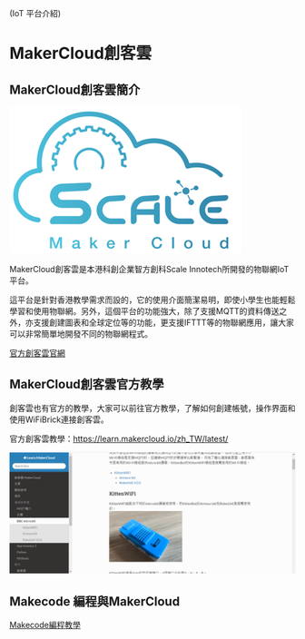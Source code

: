 (IoT 平台介紹)

# MakerCloud創客雲

## MakerCloud創客雲簡介

![](./iotimage/logo.png) 

MakerCloud創客雲是本港科創企業智方創科Scale Innotech所開發的物聯網IoT平台。

這平台是針對香港教學需求而設的，它的使用介面簡潔易明，即使小學生也能輕鬆學習和使用物聯網。另外，這個平台的功能強大，除了支援MQTT的資料傳送之外，亦支援創建圖表和全球定位等的功能，更支援IFTTT等的物聯網應用，讓大家可以非常簡單地開發不同的物聯網程式。

[官方創客雲官網](http://www.makercloud.io)

## MakerCloud創客雲官方教學

創客雲也有官方的教學，大家可以前往官方教學，了解如何創建帳號，操作界面和使用WiFiBrick連接創客雲。

官方創客雲教學：<https://learn.makercloud.io/zh_TW/latest/>

![](./iotimage/makerCloud_learn.png) 

## Makecode 編程與MakerCloud

[Makecode編程教學](../MakeCode/makercloud.md)